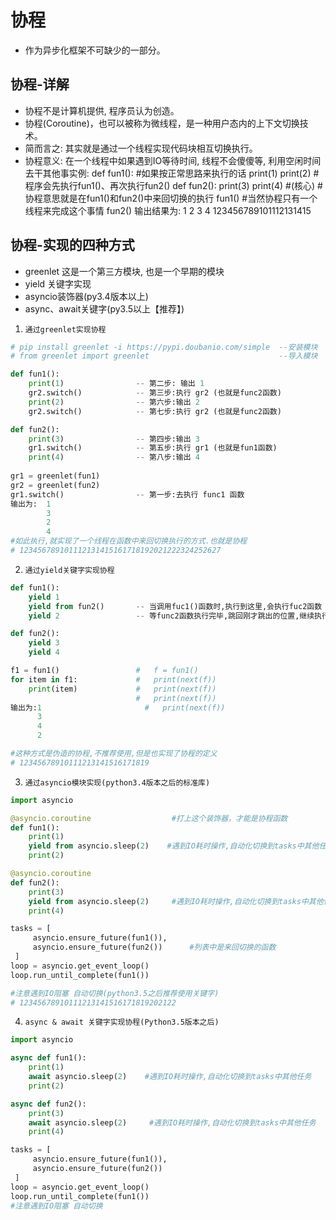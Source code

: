 # 协程

* 作为异步化框架不可缺少的一部分。

## 协程-详解

* 协程不是计算机提供, 程序员认为创造。
* 协程(Coroutine)，也可以被称为微线程，是一种用户态内的上下文切换技术。
* 简而言之: 其实就是通过一个线程实现代码块相互切换执行。
* 协程意义: 在一个线程中如果遇到IO等待时间, 线程不会傻傻等, 利用空闲时间去干其他事实例: def fun1(): #如果按正常思路来执行的话 print(1) print(2) #程序会先执行fun1()、再次执行fun2() def fun2(): print(3) print(4) #(核心) #协程意思就是在fun1()和fun2()中来回切换的执行 fun1() #当然协程只有一个线程来完成这个事情 fun2() 输出结果为: 1 2 3 4 123456789101112131415

## 协程-实现的四种方式

* greenlet 这是一个第三方模块, 也是一个早期的模块
* yield 关键字实现
* asyncio装饰器(py3.4版本以上)
* async、await关键字(py3.5以上【推荐】)

1. `通过greenlet实现协程`

``` python
# pip install greenlet -i https://pypi.doubanio.com/simple	--安装模块
# from greenlet import greenlet								--导入模块

def fun1():													
    print(1)				-- 第二步: 输出 1
    gr2.switch()			-- 第三步:执行 gr2 (也就是func2函数)
    print(2)				-- 第六步:输出 2
    gr2.switch()			-- 第七步:执行 gr2 (也就是func2函数)

def fun2():
    print(3)				-- 第四步:输出 3
    gr1.switch()			-- 第五步:执行 gr1 (也就是fun1函数)
    print(4)				-- 第八步:输出 4
												
gr1 = greenlet(fun1)						
gr2 = greenlet(fun2)
gr1.switch()				-- 第一步:去执行 func1 函数
输出为:  1
		3
		2
		4
#如此执行,就实现了一个线程在函数中来回切换执行的方式.也就是协程
# 123456789101112131415161718192021222324252627
```

2. `通过yield关键字实现协程`

``` python
def fun1():
    yield 1
    yield from fun2()		-- 当调用fuc1()函数时,执行到这里,会执行fuc2函数 ↓
    yield 2					-- 等func2函数执行完毕,跳回刚才跳出的位置,继续执行fuc1

def fun2():
    yield 3
    yield 4

f1 = fun1()				    #   f = fun1()		
for item in f1:				#   print(next(f))
    print(item)				#	print(next(f))
						    #	print(next(f))
输出为:1					    #	print(next(f))
	  3
	  4
	  2

#这种方式是伪造的协程,不推荐使用,但是也实现了协程的定义
# 12345678910111213141516171819
```

3. `通过asyncio模块实现(python3.4版本之后的标准库)`

``` python
import asyncio

@asyncio.coroutine					#打上这个装饰器，才能是协程函数
def fun1():
    print(1)
    yield from asyncio.sleep(2)    #遇到IO耗时操作,自动化切换到tasks中其他任务
    print(2)

@asyncio.coroutine
def fun2():
    print(3)
    yield from asyncio.sleep(2)     #遇到IO耗时操作,自动化切换到tasks中其他任务
    print(4)

tasks = [
     asyncio.ensure_future(fun1()),
     asyncio.ensure_future(fun2())		#列表中是来回切换的函数
 ]
loop = asyncio.get_event_loop()
loop.run_until_complete(fun1())

#注意遇到IO阻塞 自动切换(python3.5之后推荐使用关键字)
# 12345678910111213141516171819202122
```

4. `async & await 关键字实现协程(Python3.5版本之后)`

``` python
import asyncio

async def fun1():
    print(1)
    await asyncio.sleep(2)    #遇到IO耗时操作,自动化切换到tasks中其他任务
    print(2)

async def fun2():
    print(3)
    await asyncio.sleep(2)     #遇到IO耗时操作,自动化切换到tasks中其他任务
    print(4)

tasks = [
     asyncio.ensure_future(fun1()),
     asyncio.ensure_future(fun2())
 ]
loop = asyncio.get_event_loop()
loop.run_until_complete(fun1())
#注意遇到IO阻塞 自动切换
```
